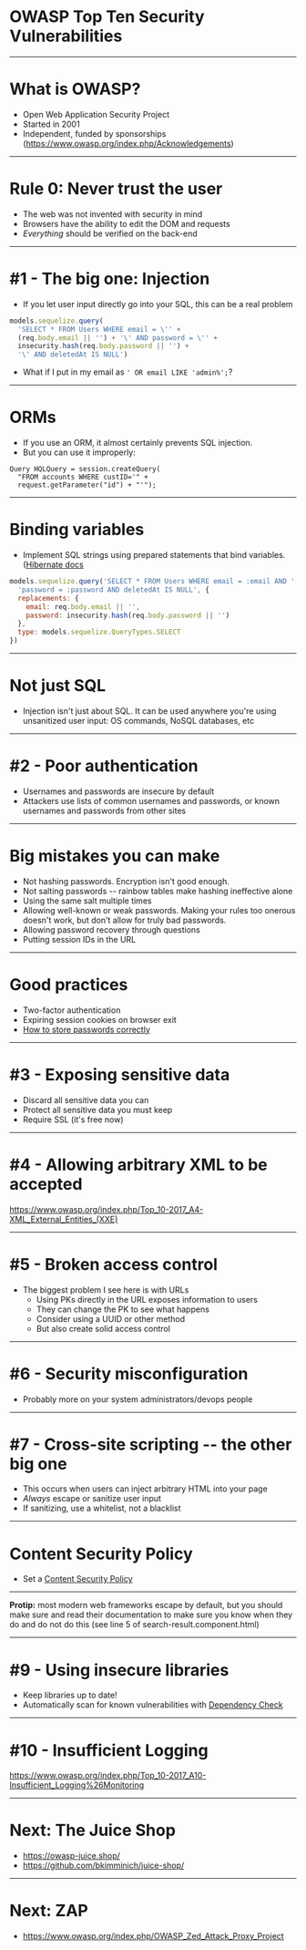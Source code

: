 # OWASP Top Ten Security Vulnerabilities

---

# What is OWASP?

- Open Web Application Security Project
- Started in 2001
- Independent, funded by sponsorships (https://www.owasp.org/index.php/Acknowledgements)

---

# Rule 0: Never trust the user

- The web was not invented with security in mind
- Browsers have the ability to edit the DOM and requests
- _Everything_ should be verified on the back-end

---

# #1 - The big one: Injection

- If you let user input directly go into your SQL, this can be a real problem

```js
models.sequelize.query(
  'SELECT * FROM Users WHERE email = \'' + 
  (req.body.email || '') + '\' AND password = \'' +
  insecurity.hash(req.body.password || '') + 
  '\' AND deletedAt IS NULL')
```

- What if I put in my email as `' OR email LIKE 'admin%';`?

---

# ORMs

- If you use an ORM, it almost certainly prevents SQL injection.
- But you can use it improperly: 
  
```
Query HQLQuery = session.createQuery(
  "FROM accounts WHERE custID='" + 
  request.getParameter("id") + "'");
```

---

# Binding variables

- Implement SQL strings using prepared statements that bind variables. ([Hibernate docs]((https://docs.jboss.org/hibernate/orm/5.4/userguide/html_single/Hibernate_User_Guide.html#sql-query-parameters))

```js
models.sequelize.query('SELECT * FROM Users WHERE email = :email AND ' + 
  'password = :password AND deletedAt IS NULL', {
  replacements: {
    email: req.body.email || '',
    password: insecurity.hash(req.body.password || '')
  },
  type: models.sequelize.QueryTypes.SELECT
})
```

---

# Not just SQL

- Injection isn't just about SQL. It can be used anywhere you're using unsanitized user input: OS commands, NoSQL databases, etc

---

# #2 - Poor authentication

- Usernames and passwords are insecure by default
- Attackers use lists of common usernames and passwords, or known usernames and passwords from other sites

---

# Big mistakes you can make

- Not hashing passwords. Encryption isn't good enough.
- Not salting passwords -- rainbow tables make hashing ineffective alone
- Using the same salt multiple times
- Allowing well-known or weak passwords. Making your rules too onerous doesn't work, but don't allow for truly bad passwords.
- Allowing password recovery through questions
- Putting session IDs in the URL

---

# Good practices

- Two-factor authentication
- Expiring session cookies on browser exit
- [How to store passwords correctly](https://crackstation.net/hashing-security.htm) 

---

# #3 - Exposing sensitive data

- Discard all sensitive data you can
- Protect all sensitive data you must keep
- Require SSL (it's free now)

---

# #4 - Allowing arbitrary XML to be accepted

https://www.owasp.org/index.php/Top_10-2017_A4-XML_External_Entities_(XXE)

---

# #5 - Broken access control

- The biggest problem I see here is with URLs
  - Using PKs directly in the URL exposes information to users
  - They can change the PK to see what happens
  - Consider using a UUID or other method
  - But also create solid access control

---

# #6 - Security misconfiguration

- Probably more on your system administrators/devops people

---

# #7 - Cross-site scripting -- the other big one

- This occurs when users can inject arbitrary HTML into your page
- _Always_ escape or sanitize user input
- If sanitizing, use a whitelist, not a blacklist

---

# Content Security Policy

- Set a [Content Security Policy](https://developer.mozilla.org/en-US/docs/Web/HTTP/CSP)

---

**Protip:** most modern web frameworks escape by default, but you should make sure and read their documentation to make sure you know when they do and do not do this (see line 5 of search-result.component.html)

---

# #9 - Using insecure libraries

- Keep libraries up to date!
- Automatically scan for known vulnerabilities with [Dependency Check](https://jeremylong.github.io/DependencyCheck/)

---

# #10 - Insufficient Logging

https://www.owasp.org/index.php/Top_10-2017_A10-Insufficient_Logging%26Monitoring

---

# Next: The Juice Shop

- https://owasp-juice.shop/
- https://github.com/bkimminich/juice-shop/

---

# Next: ZAP

- https://www.owasp.org/index.php/OWASP_Zed_Attack_Proxy_Project
